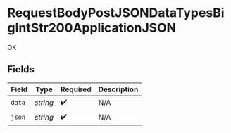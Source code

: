 # RequestBodyPostJSONDataTypesBigIntStr200ApplicationJSON

OK


## Fields

| Field              | Type               | Required           | Description        |
| ------------------ | ------------------ | ------------------ | ------------------ |
| `data`             | *string*           | :heavy_check_mark: | N/A                |
| `json`             | *string*           | :heavy_check_mark: | N/A                |